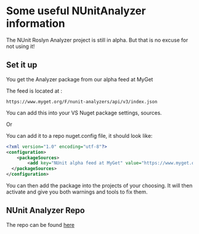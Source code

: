 # Some useful NUnitAnalyzer information

The NUnit Roslyn Analyzer project is still in alpha.
But that is no excuse for not using it!

## Set it up

You get the Analyzer package from our alpha feed at MyGet

The feed is located at :

```text
https://www.myget.org/F/nunit-analyzers/api/v3/index.json 
```

You can add this into your VS Nuget package settings, sources.

Or

You can add it to a repo nuget.config file, it should look like:

```xml
<?xml version="1.0" encoding="utf-8"?>
<configuration>
    <packageSources>
        <add key="NUnit alpha feed at MyGet" value="https://www.myget.org/F/nunit-analyzers/api/v3/index.json" />
  </packageSources>
</configuration>
```

You can then add the package into the projects of your choosing.  It will then activate and give you both warnings and tools to fix them. 

## NUnit Analyzer Repo

The repo can be found [here](https://github.com/nunit/nunit.analyzers)

